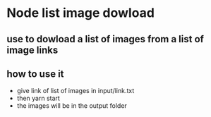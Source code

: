 # Node list image dowload 
## use to dowload a list of images from a list of image links 
## how to use it 
- give link of list of images in input/link.txt
- then yarn start
- the images will be in the output folder 
